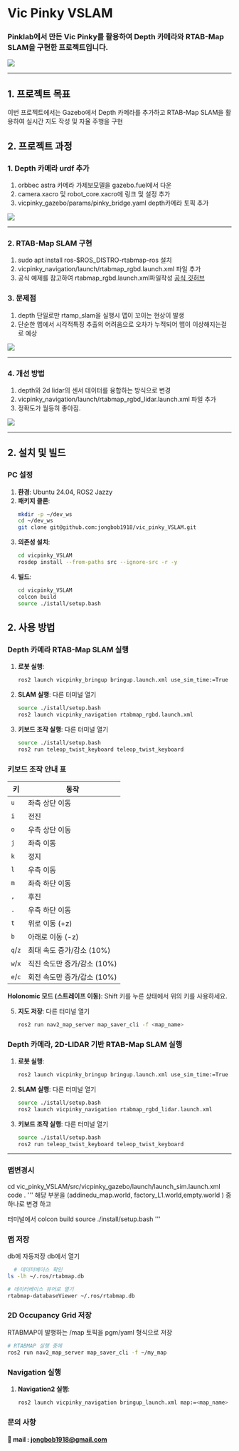 # Vic Pinky VSLAM
### Pinklab에서 만든 Vic Pinky를 활용하여 Depth 카메라와 RTAB-Map SLAM을 구현한 프로젝트입니다. 

<img src="./doc/rtabmap_test.gif" width="픽셀_값" height="픽셀_값">




---

## 1. 프로젝트 목표

이번 프로젝트에서는 Gazebo에서 Depth 카메라를 추가하고 RTAB-Map SLAM을 활용하여 실시간 지도 작성 및 자율 주행을 구현


## 2. 프로젝트 과정

### 1. Depth 카메라 urdf 추가
1. orbbec astra 카메라 가제보모델을 gazebo.fuel에서 다운
2. camera.xacro 및 robot_core.xacro에 링크 및 설정 추가
3. vicpinky_gazebo/params/pinky_bridge.yaml depth카메라 토픽 추가

<img src="./doc/gazebo_image.png" width="픽셀_값" height="픽셀_값">

---

### 2. RTAB-Map SLAM 구현
1. sudo apt install ros-$ROS_DISTRO-rtabmap-ros 설치
2. vicpinky_navigation/launch/rtabmap_rgbd.launch.xml 파일 추가 
3. 공식 예제를 참고하여 rtabmap_rgbd.launch.xml파일작성
[공식 깃허브](https://github.com/introlab/rtabmap_ros)


### 3. 문제점

1. depth 단일로만 rtamp_slam을 실행시 맵이 꼬이는 현상이 발생 
2. 단순한 맵에서 시각적특징 추출의 어려움으로 오차가 누적되어 맵이 이상해지는걸로 예상

<img src="./doc/depth_only_rtabmap_image.png" width="픽셀_값" height="픽셀_값">


---

### 4. 개선 방법


1. depth와 2d lidar의 센서 데이터를 융합하는 방식으로 변경
2. vicpinky_navigation/launch/rtabmap_rgbd_lidar.launch.xml 파일 추가 
3. 정확도가 월등히 좋아짐.

<img src="./doc/depth_lidar_rtabmap_image.png" width="픽셀_값" height="픽셀_값">

---

## 2. 설치 및 빌드

### PC 설정
1. **환경**: Ubuntu 24.04, ROS2 Jazzy
2. **패키지 클론**:
   ```bash
   mkdir -p ~/dev_ws
   cd ~/dev_ws
   git clone git@github.com:jongbob1918/vic_pinky_VSLAM.git
   ```
3. **의존성 설치**:
   ```bash
   cd vicpinky_VSLAM
   rosdep install --from-paths src --ignore-src -r -y
   ```
4. **빌드**:
   ```bash
   cd vicpinky_VSLAM
   colcon build
   source ./istall/setup.bash
   ```


## 2. 사용 방법

### Depth 카메라 RTAB-Map SLAM 실행
1. **로봇 실행**:
   ```bash
   ros2 launch vicpinky_bringup bringup.launch.xml use_sim_time:=True
   ```
2. **SLAM 실행**:
다른 터미널 열기
   ```bash
   source ./istall/setup.bash
   ros2 launch vicpinky_navigation rtabmap_rgbd.launch.xml
   ```
   
3. **키보드 조작 실행**:
다른 터미널 열기
   ```bash
   source ./istall/setup.bash
   ros2 run teleop_twist_keyboard teleop_twist_keyboard 
   
   ```

### 키보드 조작 안내 표

| 키 | 동작 |
|----|------|
| `u` | 좌측 상단 이동 |
| `i` | 전진 |
| `o` | 우측 상단 이동 |
| `j` | 좌측 이동 |
| `k` | 정지 |
| `l` | 우측 이동 |
| `m` | 좌측 하단 이동 |
| `,` | 후진 |
| `.` | 우측 하단 이동 |
| `t` | 위로 이동 (+z) |
| `b` | 아래로 이동 (-z) |
| `q`/`z` | 최대 속도 증가/감소 (10%) |
| `w`/`x` | 직진 속도만 증가/감소 (10%) |
| `e`/`c` | 회전 속도만 증가/감소 (10%) |

**Holonomic 모드 (스트레이프 이동)**: Shift 키를 누른 상태에서 위의 키를 사용하세요.

   
5. **지도 저장**:
다른 터미널 열기
   ```bash
   ros2 run nav2_map_server map_saver_cli -f <map_name>
   ```



### Depth 카메라, 2D-LIDAR 기반 RTAB-Map SLAM 실행

1. **로봇 실행**:
   ```bash
   ros2 launch vicpinky_bringup bringup.launch.xml use_sim_time:=True
   ```
2. **SLAM 실행**:
다른 터미널 열기
   ```bash
   source ./istall/setup.bash
   ros2 launch vicpinky_navigation rtabmap_rgbd_lidar.launch.xml
   ```
   
3. **키보드 조작 실행**:
다른 터미널 열기
   ```bash
   source ./istall/setup.bash
   ros2 run teleop_twist_keyboard teleop_twist_keyboard 
   
   ```

---
### 맵변경시 
cd vic_pinky_VSLAM/src/vicpinky_gazebo/launch/launch_sim.launch.xml
code .
'''
<arg name="world_name" default="factory_L1.world"/>
해당 부분을 (addinedu_map.world, factory_L1.world,empty.world ) 중 하나로 변경 하고 

터미널에서
colcon build
source ./install/setup.bash
'''



###  맵 저장 
db에 자동저장
db에서 열기

 ```bash
   # 데이터베이스 확인
ls -lh ~/.ros/rtabmap.db

# 데이터베이스 뷰어로 열기
rtabmap-databaseViewer ~/.ros/rtabmap.db
   ```

### 2D Occupancy Grid 저장 
RTABMAP이 발행하는 /map 토픽을 pgm/yaml 형식으로 저장
 ```bash
# RTABMAP 실행 중에
ros2 run nav2_map_server map_saver_cli -f ~/my_map
   ```


### Navigation 실행
1. **Navigation2 실행**:
   ```bash
   ros2 launch vicpinky_navigation bringup_launch.xml map:=<map_name>
   ```


### 문의 사항 
#### 📧  mail : jongbob1918@gmail.com